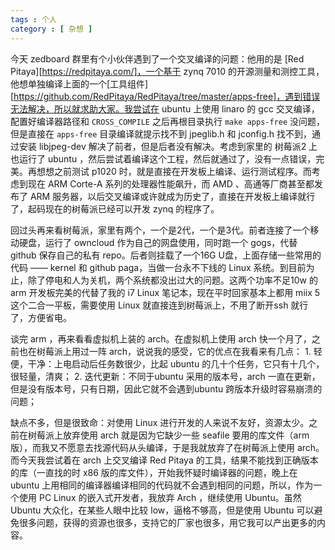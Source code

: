 ```yaml
---
tags : 个人
category : [ 杂想 ]
---
```


今天 zedboard 群里有个小伙伴遇到了一个交叉编译的问题：他用的是 [Red Pitaya][https://redpitaya.com/]，一个基于 zynq 7010 的开源测量和测控工具，他想单独编译上面的一个[工具组件][https://github.com/RedPitaya/RedPitaya/tree/master/apps-free]，遇到错误无法解决，所以就求助大家。我尝试在 ubuntu 上使用 linaro 的 gcc 交叉编译，配置好编译器路径和 `CROSS_COMPILE` 之后再根目录执行 `make apps-free` 没问题，但是直接在 `apps-free` 目录编译就提示找不到 jpeglib.h 和 jconfig.h 找不到，通过安装 libjpeg-dev 解决了前者，但是后者没有解决。考虑到家里的 树莓派2 上也运行了 ubuntu ，然后尝试着编译这个工程，然后就通过了，没有一点错误，完美。再想想之前测试 p1020 时，就是直接在开发板上编译、运行测试程序。而考虑到现在 ARM Corte-A 系列的处理器性能飙升，而 AMD 、高通等厂商甚至都发布了 ARM 服务器，以后交叉编译或许就成为历史了，直接在开发板上编译就行了，起码现在的树莓派已经可以开发 zynq 的程序了。

回过头再来看树莓派，家里有两个，一个是2代，一个是3代。前者连接了一个移动硬盘，运行了 owncloud 作为自己的网盘使用，同时跑一个 gogs，代替 github 保存自己的私有 repo。后者则挂载了一个16G U盘，上面存储一些常用的代码 —— kernel 和 github paga，当做一台永不下线的 Linux 系统。到目前为止，除了停电和人为关机，两个系统都没出过大的问题。这两个功率不足10w 的arm 开发板完美的代替了我的 i7 Linux 笔记本，现在平时回家基本上都用 miix 5 这个二合一平板，需要使用 Linux 就直接连到树莓派上，不用了断开ssh 就行了，方便省电。

谈完 arm ，再来看看虚拟机上装的 arch。在虚拟机上使用 arch 快一个月了，之前也在树莓派上用过一阵 arch，说说我的感受，它的优点在我看来有几点：
    1. 轻便，干净：上电启动后任务数很少，比起 ubuntu 的几十个任务，它只有十几个，很轻量，清爽；
    2. 迭代更新：不同于ubuntu 采用的版本号，arch 一直在更新，但是没有版本号，只有日期，因此它就不会遇到ubuntu 跨版本升级时容易崩溃的问题；

缺点不多，但是很致命：对使用 Linux 进行开发的人来说不友好，资源太少。之前在树莓派上放弃使用 arch 就是因为它缺少一些 seafile 要用的库文件（arm版），而我又不愿意去找源代码从头编译，于是我就放弃了在树莓派上使用 arch。而今天我尝试着在 arch 上交叉编译 Red Pitaya 的工具，结果不能找到正确版本的库（一直找的时 x86 版的库文件），开始我怀疑时编译器的问题，晚上在 ubuntu 上用相同的编译器编译相同的代码就不会遇到相同的问题，所以，作为一个使用 PC Linux 的嵌入式开发者，我放弃 Arch ，继续使用 Ubuntu。虽然 Ubuntu 大众化，在某些人眼中比较 low，逼格不够高，但是使用 Ubuntu 可以避免很多问题，获得的资源也很多，支持它的厂家也很多，用它我可以产出更多的内容。




